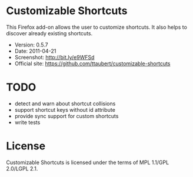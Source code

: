# Customizable Shortcuts

This Firefox add-on allows the user to customize shortcuts. It also helps to
discover already existing shortcuts.

- Version: 0.5.7
- Date: 2011-04-21
- Screenshot: <http://bit.ly/e9WFSd>
- Official site: <https://github.com/ttaubert/customizable-shortcuts>

# TODO

* detect and warn about shortcut collisions
* support shortcut keys without id attribute
* provide sync support for custom shortcuts
* write tests

# License

Customizable Shortcuts is licensed under the terms of MPL 1.1/GPL 2.0/LGPL 2.1.
